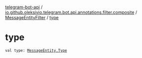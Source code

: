 [telegram-bot-api](../../index.md) / [io.github.oleksivio.telegram.bot.api.annotations.filter.composite](../index.md) / [MessageEntityFilter](index.md) / [type](./type.md)

# type

`val type: `[`MessageEntity.Type`](../../io.github.oleksivio.telegram.bot.api.model.objects.std/-message-entity/-type/index.md)